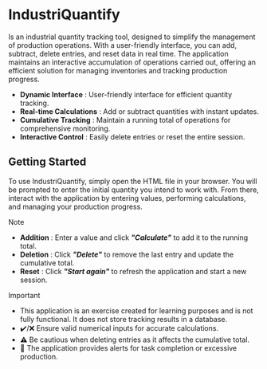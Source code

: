 # IndustriQuantify

Is an industrial quantity tracking tool, designed to simplify the management of production operations. With a user-friendly interface, you can add, subtract, delete entries, and reset data in real time. The application maintains an interactive accumulation of operations carried out, offering an efficient solution for managing inventories and tracking production progress.

- **Dynamic Interface** : User-friendly interface for efficient quantity tracking.
- **Real-time Calculations** : Add or subtract quantities with instant updates.
- **Cumulative Tracking** : Maintain a running total of operations for comprehensive monitoring.
- **Interactive Control** : Easily delete entries or reset the entire session.

## Getting Started

To use IndustriQuantify, simply open the HTML file in your browser. You will be prompted to enter the initial quantity you intend to work with. From there, interact with the application by entering values, performing calculations, and managing your production progress.

> [!NOTE]
>
> - **Addition** : Enter a value and click **_"Calculate"_** to add it to the running total.
> - **Deletion** : Click **_"Delete"_** to remove the last entry and update the cumulative total.
> - **Reset** : Click **_"Start again"_** to refresh the application and start a new session.

> [!IMPORTANT]
> - This application is an exercise created for learning purposes and is not fully functional. It does not store tracking results in a database.
> - ✔️/❌ Ensure valid numerical inputs for accurate calculations.
> - ⚠️ Be cautious when deleting entries as it affects the cumulative total.
> - 🔔 The application provides alerts for task completion or excessive production.

